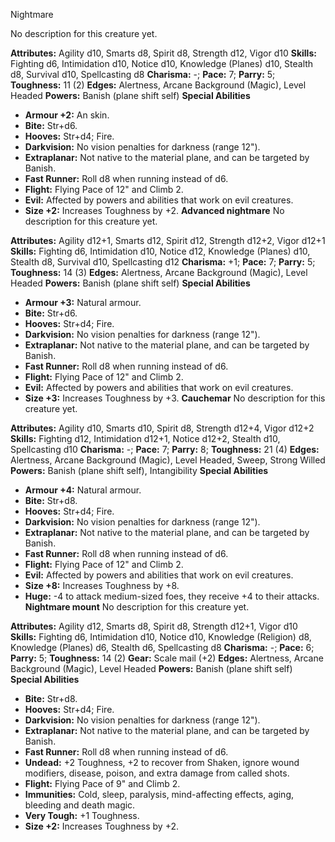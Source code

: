 Nightmare

No description for this creature yet.

**Attributes:** Agility d10, Smarts d8, Spirit d8, Strength d12, Vigor
d10
**Skills:** Fighting d6, Intimidation d10, Notice d10, Knowledge
(Planes) d10, Stealth d8, Survival d10, Spellcasting d8
**Charisma:** -; **Pace:** 7; **Parry:** 5; **Toughness:** 11 (2)
**Edges:** Alertness, Arcane Background (Magic), Level Headed
**Powers:** Banish (plane shift self)
**Special Abilities**
- **Armour +2:** An skin.
- **Bite:** Str+d6.
- **Hooves:** Str+d4; Fire.
- **Darkvision:** No vision penalties for darkness (range 12").
- **Extraplanar:** Not native to the material plane, and can be targeted
by Banish.
- **Fast Runner:** Roll d8 when running instead of d6.
- **Flight:** Flying Pace of 12" and Climb 2.
- **Evil:** Affected by powers and abilities that work on evil
creatures.
- **Size +2:** Increases Toughness by +2.
**Advanced nightmare**
No description for this creature yet.

**Attributes:** Agility d12+1, Smarts d12, Spirit d12, Strength d12+2,
Vigor d12+1
**Skills:** Fighting d6, Intimidation d10, Notice d12, Knowledge
(Planes) d10, Stealth d8, Survival d10, Spellcasting d12
**Charisma:** +1; **Pace:** 7; **Parry:** 5; **Toughness:** 14 (3)
**Edges:** Alertness, Arcane Background (Magic), Level Headed
**Powers:** Banish (plane shift self)
**Special Abilities**
- **Armour +3:** Natural armour.
- **Bite:** Str+d6.
- **Hooves:** Str+d4; Fire.
- **Darkvision:** No vision penalties for darkness (range 12").
- **Extraplanar:** Not native to the material plane, and can be targeted
by Banish.
- **Fast Runner:** Roll d8 when running instead of d6.
- **Flight:** Flying Pace of 12" and Climb 2.
- **Evil:** Affected by powers and abilities that work on evil
creatures.
- **Size +3:** Increases Toughness by +3.
**Cauchemar**
No description for this creature yet.

**Attributes:** Agility d10, Smarts d10, Spirit d8, Strength d12+4,
Vigor d12+2
**Skills:** Fighting d12, Intimidation d12+1, Notice d12+2, Stealth d10,
Spellcasting d10
**Charisma:** -; **Pace:** 7; **Parry:** 8; **Toughness:** 21 (4)
**Edges:** Alertness, Arcane Background (Magic), Level Headed, Sweep,
Strong Willed
**Powers:** Banish (plane shift self), Intangibility
**Special Abilities**
- **Armour +4:** Natural armour.
- **Bite:** Str+d8.
- **Hooves:** Str+d4; Fire.
- **Darkvision:** No vision penalties for darkness (range 12").
- **Extraplanar:** Not native to the material plane, and can be targeted
by Banish.
- **Fast Runner:** Roll d8 when running instead of d6.
- **Flight:** Flying Pace of 12" and Climb 2.
- **Evil:** Affected by powers and abilities that work on evil
creatures.
- **Size +8:** Increases Toughness by +8.
- **Huge:** -4 to attack medium-sized foes, they receive +4 to their
attacks.
**Nightmare mount**
No description for this creature yet.

**Attributes:** Agility d12, Smarts d8, Spirit d8, Strength d12+1, Vigor
d10
**Skills:** Fighting d6, Intimidation d10, Notice d10, Knowledge
(Religion) d8, Knowledge (Planes) d6, Stealth d6, Spellcasting d8
**Charisma:** -; **Pace:** 6; **Parry:** 5; **Toughness:** 14 (2)
**Gear:** Scale mail (+2)
**Edges:** Alertness, Arcane Background (Magic), Level Headed
**Powers:** Banish (plane shift self)
**Special Abilities**
- **Bite:** Str+d8.
- **Hooves:** Str+d4; Fire.
- **Darkvision:** No vision penalties for darkness (range 12").
- **Extraplanar:** Not native to the material plane, and can be targeted
by Banish.
- **Fast Runner:** Roll d8 when running instead of d6.
- **Undead:** +2 Toughness, +2 to recover from Shaken, ignore wound
modifiers, disease, poison, and extra damage from called shots.
- **Flight:** Flying Pace of 9" and Climb 2.
- **Immunities:** Cold, sleep, paralysis, mind-affecting effects, aging,
bleeding and death magic.
- **Very Tough:** +1 Toughness.
- **Size +2:** Increases Toughness by +2.

